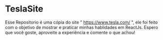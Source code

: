 # TeslaSite
 Esse Repositorio é uma cópia do site " https://www.tesla.com/ ", ele foi feito com o objetivo de mostrar e praticar minhas hablidades em ReactJs. Espero que você goste, aproveite a experiência e comente o que achou!
